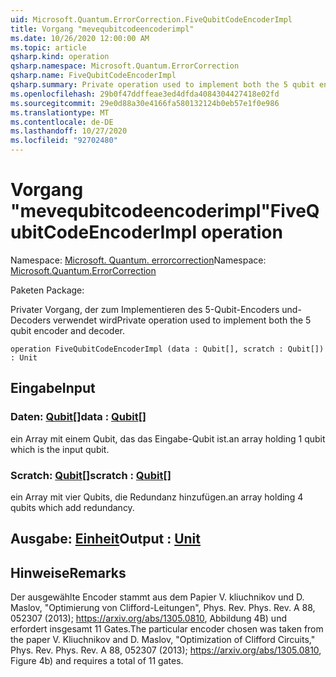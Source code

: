 ```yaml
---
uid: Microsoft.Quantum.ErrorCorrection.FiveQubitCodeEncoderImpl
title: Vorgang "mevequbitcodeencoderimpl"
ms.date: 10/26/2020 12:00:00 AM
ms.topic: article
qsharp.kind: operation
qsharp.namespace: Microsoft.Quantum.ErrorCorrection
qsharp.name: FiveQubitCodeEncoderImpl
qsharp.summary: Private operation used to implement both the 5 qubit encoder and decoder.
ms.openlocfilehash: 29b0f47ddffeae3ed4dfda4084304427418e02fd
ms.sourcegitcommit: 29e0d88a30e4166fa580132124b0eb57e1f0e986
ms.translationtype: MT
ms.contentlocale: de-DE
ms.lasthandoff: 10/27/2020
ms.locfileid: "92702480"
---
```

# <a name="fivequbitcodeencoderimpl-operation"></a><span data-ttu-id="91a55-102">Vorgang "mevequbitcodeencoderimpl"</span><span class="sxs-lookup"><span data-stu-id="91a55-102">FiveQubitCodeEncoderImpl operation</span></span>

<span data-ttu-id="91a55-103">Namespace: [Microsoft. Quantum. errorcorrection](xref:Microsoft.Quantum.ErrorCorrection)</span><span class="sxs-lookup"><span data-stu-id="91a55-103">Namespace: [Microsoft.Quantum.ErrorCorrection](xref:Microsoft.Quantum.ErrorCorrection)</span></span>

<span data-ttu-id="91a55-104">Paketen [](https://nuget.org/packages/)</span><span class="sxs-lookup"><span data-stu-id="91a55-104">Package: [](https://nuget.org/packages/)</span></span>


<span data-ttu-id="91a55-105">Privater Vorgang, der zum Implementieren des 5-Qubit-Encoders und-Decoders verwendet wird</span><span class="sxs-lookup"><span data-stu-id="91a55-105">Private operation used to implement both the 5 qubit encoder and decoder.</span></span>

```qsharp
operation FiveQubitCodeEncoderImpl (data : Qubit[], scratch : Qubit[]) : Unit
```


## <a name="input"></a><span data-ttu-id="91a55-106">Eingabe</span><span class="sxs-lookup"><span data-stu-id="91a55-106">Input</span></span>

### <a name="data--qubit"></a><span data-ttu-id="91a55-107">Daten: [Qubit](xref:microsoft.quantum.lang-ref.qubit)[]</span><span class="sxs-lookup"><span data-stu-id="91a55-107">data : [Qubit](xref:microsoft.quantum.lang-ref.qubit)[]</span></span>

<span data-ttu-id="91a55-108">ein Array mit einem Qubit, das das Eingabe-Qubit ist.</span><span class="sxs-lookup"><span data-stu-id="91a55-108">an array holding 1 qubit which is the input qubit.</span></span>


### <a name="scratch--qubit"></a><span data-ttu-id="91a55-109">Scratch: [Qubit](xref:microsoft.quantum.lang-ref.qubit)[]</span><span class="sxs-lookup"><span data-stu-id="91a55-109">scratch : [Qubit](xref:microsoft.quantum.lang-ref.qubit)[]</span></span>

<span data-ttu-id="91a55-110">ein Array mit vier Qubits, die Redundanz hinzufügen.</span><span class="sxs-lookup"><span data-stu-id="91a55-110">an array holding 4 qubits which add redundancy.</span></span>



## <a name="output--unit"></a><span data-ttu-id="91a55-111">Ausgabe: [Einheit](xref:microsoft.quantum.lang-ref.unit)</span><span class="sxs-lookup"><span data-stu-id="91a55-111">Output : [Unit](xref:microsoft.quantum.lang-ref.unit)</span></span>



## <a name="remarks"></a><span data-ttu-id="91a55-112">Hinweise</span><span class="sxs-lookup"><span data-stu-id="91a55-112">Remarks</span></span>

<span data-ttu-id="91a55-113">Der ausgewählte Encoder stammt aus dem Papier V. kliuchnikov und D. Maslov, "Optimierung von Clifford-Leitungen", Phys. Rev. Phys. Rev. A 88, 052307 (2013); https://arxiv.org/abs/1305.0810, Abbildung 4B) und erfordert insgesamt 11 Gates.</span><span class="sxs-lookup"><span data-stu-id="91a55-113">The particular encoder chosen was taken from the paper V. Kliuchnikov and D. Maslov, "Optimization of Clifford Circuits," Phys. Rev. Phys. Rev. A 88, 052307 (2013); https://arxiv.org/abs/1305.0810, Figure 4b) and requires a total of 11 gates.</span></span>